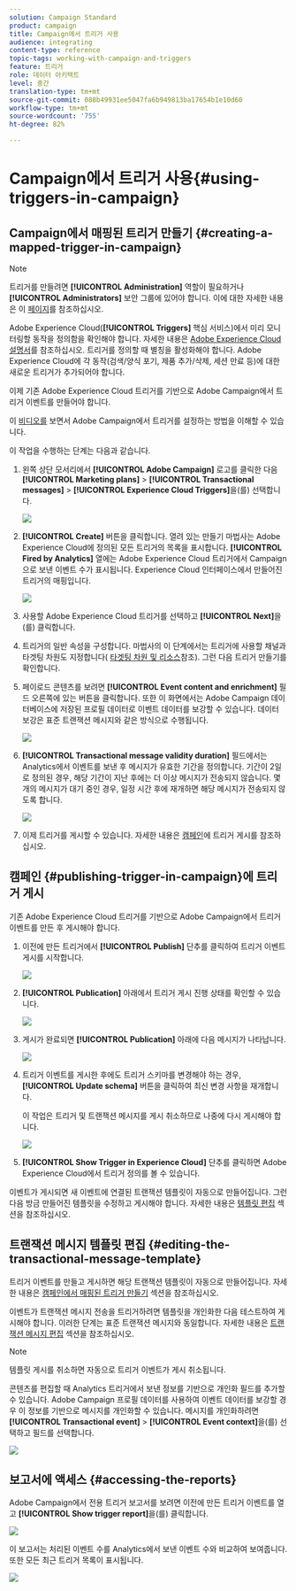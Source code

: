 ```yaml
---
solution: Campaign Standard
product: campaign
title: Campaign에서 트리거 사용
audience: integrating
content-type: reference
topic-tags: working-with-campaign-and-triggers
feature: 트리거
role: 데이터 아키텍트
level: 중간
translation-type: tm+mt
source-git-commit: 088b49931ee5047fa6b949813ba17654b1e10d60
workflow-type: tm+mt
source-wordcount: '755'
ht-degree: 82%

---
```



# Campaign에서 트리거 사용{#using-triggers-in-campaign}

## Campaign에서 매핑된 트리거 만들기 {#creating-a-mapped-trigger-in-campaign}

>[!NOTE]
>
>트리거를 만들려면 **[!UICONTROL Administration]** 역할이 필요하거나 **[!UICONTROL Administrators]** 보안 그룹에 있어야 합니다. 이에 대한 자세한 내용은 이 [페이지](../../administration/using/list-of-roles.md)를 참조하십시오.

Adobe Experience Cloud(**[!UICONTROL Triggers]** 핵심 서비스)에서 미리 모니터링할 동작을 정의함을 확인해야 합니다. 자세한 내용은 [Adobe Experience Cloud 설명서](https://docs.adobe.com/content/help/ko-KR/core-services/interface/activation/triggers.html)를 참조하십시오. 트리거를 정의할 때 별칭을 활성화해야 합니다. Adobe Experience Cloud에 각 동작(검색/양식 포기, 제품 추가/삭제, 세션 만료 등)에 대한 새로운 트리거가 추가되어야 합니다.

이제 기존 Adobe Experience Cloud 트리거를 기반으로 Adobe Campaign에서 트리거 이벤트를 만들어야 합니다.

이 [비디오를](https://helpx.adobe.com/marketing-cloud/how-to/email-marketing.html#step-two) 보면서 Adobe Campaign에서 트리거를 설정하는 방법을 이해할 수 있습니다.

이 작업을 수행하는 단계는 다음과 같습니다.

1. 왼쪽 상단 모서리에서 **[!UICONTROL Adobe Campaign]** 로고를 클릭한 다음 **[!UICONTROL Marketing plans]** > **[!UICONTROL Transactional messages]** > **[!UICONTROL Experience Cloud Triggers]**&#x200B;을(를) 선택합니다.

   ![](assets/remarketing_1.png)

1. **[!UICONTROL Create]** 버튼을 클릭합니다. 열려 있는 만들기 마법사는 Adobe Experience Cloud에 정의된 모든 트리거의 목록을 표시합니다. **[!UICONTROL Fired by Analytics]** 열에는 Adobe Experience Cloud 트리거에서 Campaign으로 보낸 이벤트 수가 표시됩니다. Experience Cloud 인터페이스에서 만들어진 트리거의 매핑입니다.

   ![](assets/remarketing_2.png)

1. 사용할 Adobe Experience Cloud 트리거를 선택하고 **[!UICONTROL Next]**&#x200B;을(를) 클릭합니다.
1. 트리거의 일반 속성을 구성합니다. 마법사의 이 단계에서는 트리거에 사용할 채널과 타겟팅 차원도 지정합니다( [타겟팅 차원 및 리소스](../../automating/using/query.md#targeting-dimensions-and-resources)참조). 그런 다음 트리거 만들기를 확인합니다.
1. 페이로드 콘텐츠를 보려면 **[!UICONTROL Event content and enrichment]** 필드 오른쪽에 있는 버튼을 클릭합니다. 또한 이 화면에서는 Adobe Campaign 데이터베이스에 저장된 프로필 데이터로 이벤트 데이터를 보강할 수 있습니다. 데이터 보강은 표준 트랜잭션 메시지와 같은 방식으로 수행됩니다.

   ![](assets/remarketing_3.png)

1. **[!UICONTROL Transactional message validity duration]** 필드에서는 Analytics에서 이벤트를 보낸 후 메시지가 유효한 기간을 정의합니다. 기간이 2일로 정의된 경우, 해당 기간이 지난 후에는 더 이상 메시지가 전송되지 않습니다. 몇 개의 메시지가 대기 중인 경우, 일정 시간 후에 재개하면 해당 메시지가 전송되지 않도록 합니다.

   ![](assets/remarketing_4.png)

1. 이제 트리거를 게시할 수 있습니다. 자세한 내용은 [캠페인](../../integrating/using/using-triggers-in-campaign.md#publishing-trigger-in-campaign)에 트리거 게시를 참조하십시오.

## 캠페인 {#publishing-trigger-in-campaign}에 트리거 게시

기존 Adobe Experience Cloud 트리거를 기반으로 Adobe Campaign에서 트리거 이벤트를 만든 후 게시해야 합니다.

1. 이전에 만든 트리거에서 **[!UICONTROL Publish]** 단추를 클릭하여 트리거 이벤트 게시를 시작합니다.

   ![](assets/trigger_publish_1.png)

1. **[!UICONTROL Publication]** 아래에서 트리거 게시 진행 상태를 확인할 수 있습니다.

   ![](assets/trigger_publish_2.png)

1. 게시가 완료되면 **[!UICONTROL Publication]** 아래에 다음 메시지가 나타납니다.

   ![](assets/trigger_publish_3.png)

1. 트리거 이벤트를 게시한 후에도 트리거 스키마를 변경해야 하는 경우, **[!UICONTROL Update schema]** 버튼을 클릭하여 최신 변경 사항을 재개합니다.

   이 작업은 트리거 및 트랜잭션 메시지를 게시 취소하므로 나중에 다시 게시해야 합니다.

   ![](assets/trigger_publish_4.png)

1. **[!UICONTROL Show Trigger in Experience Cloud]** 단추를 클릭하면 Adobe Experience Cloud에서 트리거 정의를 볼 수 있습니다.

이벤트가 게시되면 새 이벤트에 연결된 트랜잭션 템플릿이 자동으로 만들어집니다. 그런 다음 방금 만들어진 템플릿을 수정하고 게시해야 합니다. 자세한 내용은 [템플릿 편집](../../start/using/marketing-activity-templates.md) 섹션을 참조하십시오.

## 트랜잭션 메시지 템플릿 편집 {#editing-the-transactional-message-template}

트리거 이벤트를 만들고 게시하면 해당 트랜잭션 템플릿이 자동으로 만들어집니다. 자세한 내용은 [캠페인에서 매핑된 트리거 만들기](#creating-a-mapped-trigger-in-campaign) 섹션을 참조하십시오.

이벤트가 트랜잭션 메시지 전송을 트리거하려면 템플릿을 개인화한 다음 테스트하여 게시해야 합니다. 이러한 단계는 표준 트랜잭션 메시지와 동일합니다. 자세한 내용은 [트랜잭션 메시지 편집](../../channels/using/editing-transactional-message.md) 섹션을 참조하십시오.

>[!NOTE]
>
>템플릿 게시를 취소하면 자동으로 트리거 이벤트가 게시 취소됩니다.

콘텐츠를 편집할 때 Analytics 트리거에서 보낸 정보를 기반으로 개인화 필드를 추가할 수 있습니다. Adobe Campaign 프로필 데이터를 사용하여 이벤트 데이터를 보강할 경우 이 정보를 기반으로 메시지를 개인화할 수 있습니다. 메시지를 개인화하려면 **[!UICONTROL Transactional event]** > **[!UICONTROL Event context]**&#x200B;을(를) 선택하고 필드를 선택합니다.

![](assets/remarketing_8.png)

## 보고서에 액세스 {#accessing-the-reports}

Adobe Campaign에서 전용 트리거 보고서를 보려면 이전에 만든 트리거 이벤트를 열고 **[!UICONTROL Show trigger report]**&#x200B;을(를) 클릭합니다.

![](assets/remarketing_9.png)

이 보고서는 처리된 이벤트 수를 Analytics에서 보낸 이벤트 수와 비교하여 보여줍니다. 또한 모든 최근 트리거 목록이 표시됩니다.

![](assets/trigger_uc_browse_14.png)

